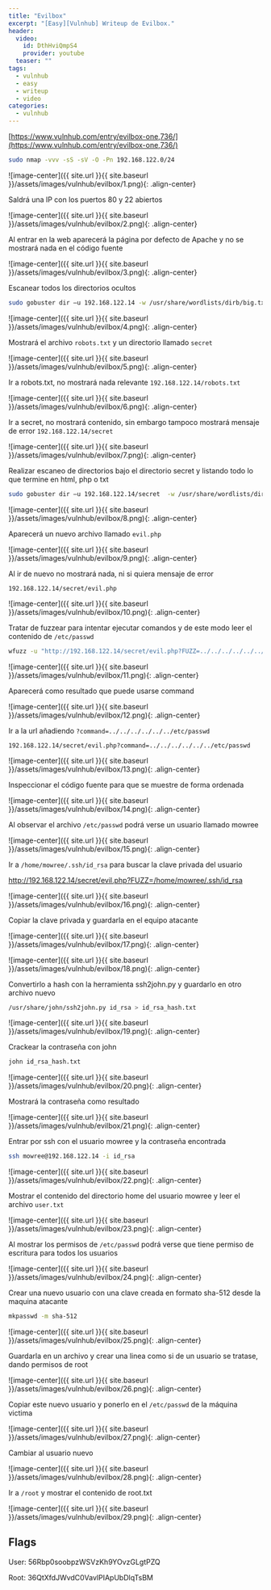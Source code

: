 ```yaml
---
title: "Evilbox"
excerpt: "[Easy][Vulnhub] Writeup de Evilbox."
header:
  video:
    id: DthHviQmpS4
    provider: youtube
  teaser: ""
tags:
  - vulnhub
  - easy
  - writeup
  - video
categories:
  - vulnhub
---
```


[https://www.vulnhub.com/entry/evilbox-one,736/](https://www.vulnhub.com/entry/evilbox-one,736/)


```bash
sudo nmap -vvv -sS -sV -O -Pn 192.168.122.0/24
```

![image-center]({{ site.url }}{{ site.baseurl }}/assets/images/vulnhub/evilbox/1.png){: .align-center}

Saldrá una IP con los puertos 80 y 22 abiertos

![image-center]({{ site.url }}{{ site.baseurl }}/assets/images/vulnhub/evilbox/2.png){: .align-center}

Al entrar en la web aparecerá la página por defecto de Apache y no se mostrará nada en el código fuente

![image-center]({{ site.url }}{{ site.baseurl }}/assets/images/vulnhub/evilbox/3.png){: .align-center}

Escanear todos los directorios ocultos

```bash
sudo gobuster dir –u 192.168.122.14 -w /usr/share/wordlists/dirb/big.txt
```

![image-center]({{ site.url }}{{ site.baseurl }}/assets/images/vulnhub/evilbox/4.png){: .align-center}

Mostrará el archivo `robots.txt` y un directorio llamado `secret`

![image-center]({{ site.url }}{{ site.baseurl }}/assets/images/vulnhub/evilbox/5.png){: .align-center}

Ir a robots.txt, no mostrará nada relevante
`192.168.122.14/robots.txt`

![image-center]({{ site.url }}{{ site.baseurl }}/assets/images/vulnhub/evilbox/6.png){: .align-center}

Ir a secret, no mostrará contenido, sin embargo tampoco mostrará mensaje de error
`192.168.122.14/secret`

![image-center]({{ site.url }}{{ site.baseurl }}/assets/images/vulnhub/evilbox/7.png){: .align-center}

Realizar escaneo de directorios bajo el directorio secret y listando todo lo que termine en html, php o txt

```bash
sudo gobuster dir –u 192.168.122.14/secret  -w /usr/share/wordlists/dirb/big.txt -x html,php,txt
```

![image-center]({{ site.url }}{{ site.baseurl }}/assets/images/vulnhub/evilbox/8.png){: .align-center}

Aparecerá un nuevo archivo llamado `evil.php`

![image-center]({{ site.url }}{{ site.baseurl }}/assets/images/vulnhub/evilbox/9.png){: .align-center}

Al ir de nuevo no mostrará nada, ni si quiera mensaje de error

`192.168.122.14/secret/evil.php`

![image-center]({{ site.url }}{{ site.baseurl }}/assets/images/vulnhub/evilbox/10.png){: .align-center}

Tratar de fuzzear para intentar ejecutar comandos y de este modo leer el contenido de `/etc/passwd`

```bash
wfuzz -u "http://192.168.122.14/secret/evil.php?FUZZ=../../../../../../etc/passwd"  -w /usr/share/wordlists/fuzz-lfi-params-list.txt -hw 0
```

![image-center]({{ site.url }}{{ site.baseurl }}/assets/images/vulnhub/evilbox/11.png){: .align-center}

Aparecerá como resultado que puede usarse command

![image-center]({{ site.url }}{{ site.baseurl }}/assets/images/vulnhub/evilbox/12.png){: .align-center}

Ir a la url añadiendo `?command=../../../../../../etc/passwd`

`192.168.122.14/secret/evil.php?command=../../../../../../etc/passwd`

![image-center]({{ site.url }}{{ site.baseurl }}/assets/images/vulnhub/evilbox/13.png){: .align-center}

Inspeccionar el código fuente para que se muestre de forma ordenada

![image-center]({{ site.url }}{{ site.baseurl }}/assets/images/vulnhub/evilbox/14.png){: .align-center}

Al observar el archivo `/etc/passwd` podrá verse un usuario llamado mowree

![image-center]({{ site.url }}{{ site.baseurl }}/assets/images/vulnhub/evilbox/15.png){: .align-center}

Ir a `/home/mowree/.ssh/id_rsa` para buscar la clave privada del usuario

http://192.168.122.14/secret/evil.php?FUZZ=/home/mowree/.ssh/id_rsa

![image-center]({{ site.url }}{{ site.baseurl }}/assets/images/vulnhub/evilbox/16.png){: .align-center}

Copiar la clave privada y guardarla en el equipo atacante

![image-center]({{ site.url }}{{ site.baseurl }}/assets/images/vulnhub/evilbox/17.png){: .align-center}

![image-center]({{ site.url }}{{ site.baseurl }}/assets/images/vulnhub/evilbox/18.png){: .align-center}

Convertirlo a hash con la herramienta ssh2john.py y guardarlo en otro archivo nuevo

```bash
/usr/share/john/ssh2john.py id_rsa > id_rsa_hash.txt
```

![image-center]({{ site.url }}{{ site.baseurl }}/assets/images/vulnhub/evilbox/19.png){: .align-center}

Crackear la contraseña con john

```bash
john id_rsa_hash.txt
```

![image-center]({{ site.url }}{{ site.baseurl }}/assets/images/vulnhub/evilbox/20.png){: .align-center}

Mostrará la contraseña como resultado

![image-center]({{ site.url }}{{ site.baseurl }}/assets/images/vulnhub/evilbox/21.png){: .align-center}

Entrar por ssh con el usuario mowree y la contraseña encontrada

```bash
ssh mowree@192.168.122.14 -i id_rsa
```

![image-center]({{ site.url }}{{ site.baseurl }}/assets/images/vulnhub/evilbox/22.png){: .align-center}

Mostrar el contenido del directorio home del usuario mowree y leer el archivo `user.txt`

![image-center]({{ site.url }}{{ site.baseurl }}/assets/images/vulnhub/evilbox/23.png){: .align-center}

Al mostrar los permisos de `/etc/passwd` podrá verse que tiene permiso de escritura para todos los usuarios

![image-center]({{ site.url }}{{ site.baseurl }}/assets/images/vulnhub/evilbox/24.png){: .align-center}

Crear una nuevo usuario con una clave creada en  formato sha-512 desde la maquina atacante

```bash
mkpasswd -m sha-512
```

![image-center]({{ site.url }}{{ site.baseurl }}/assets/images/vulnhub/evilbox/25.png){: .align-center}

Guardarla en un archivo y crear una linea como si de un usuario se tratase, dando permisos de root

![image-center]({{ site.url }}{{ site.baseurl }}/assets/images/vulnhub/evilbox/26.png){: .align-center}

Copiar este nuevo usuario y ponerlo en el `/etc/passwd` de la máquina victima  

![image-center]({{ site.url }}{{ site.baseurl }}/assets/images/vulnhub/evilbox/27.png){: .align-center}

Cambiar al usuario nuevo

![image-center]({{ site.url }}{{ site.baseurl }}/assets/images/vulnhub/evilbox/28.png){: .align-center}

Ir a `/root` y mostrar el contenido de root.txt

![image-center]({{ site.url }}{{ site.baseurl }}/assets/images/vulnhub/evilbox/29.png){: .align-center}

## Flags

User: 56Rbp0soobpzWSVzKh9YOvzGLgtPZQ

Root: 36QtXfdJWvdC0VavlPIApUbDlqTsBM
